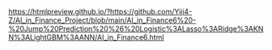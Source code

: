 https://htmlpreview.github.io/?https://github.com/Yiji4-Z/AI_in_Finance_Project/blob/main/AI_in_Finance6%20-%20Jump%20Prediction%20%26%20Logistic%3ALasso%3ARidge%3AKNN%3ALightGBM%3AANN/AI_in_Finance6.html

